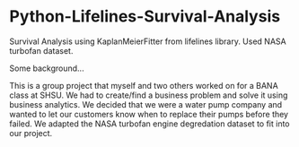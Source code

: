 # Python-Lifelines-Survival-Analysis
Survival Analysis using KaplanMeierFitter from lifelines library. Used NASA turbofan dataset.


Some background...


This is a group project that myself and two others worked on for a BANA class at SHSU.
We had to create/find a business problem and solve it using business analytics.
We decided that we were a water pump company and wanted to let our customers know when to replace their pumps
before they failed.
We adapted the NASA turbofan engine degredation dataset to fit into our project.
